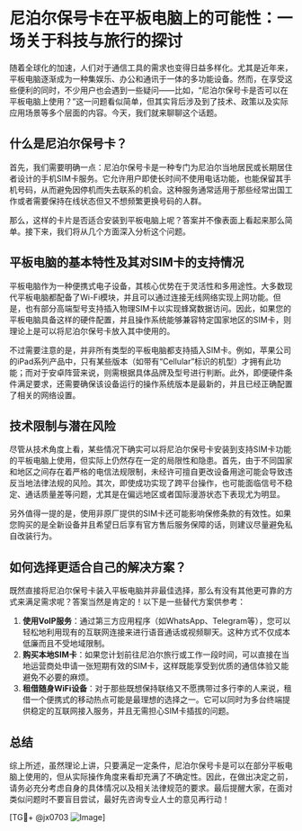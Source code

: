# 尼泊尔保号卡在平板电脑上的可能性：一场关于科技与旅行的探讨

随着全球化的加速，人们对于通信工具的需求也变得日益多样化。尤其是近年来，平板电脑逐渐成为一种集娱乐、办公和通讯于一体的多功能设备。然而，在享受这些便利的同时，不少用户也会遇到一些疑问——比如，“尼泊尔保号卡是否可以在平板电脑上使用？”这一问题看似简单，但其实背后涉及到了技术、政策以及实际应用场景等多个层面的内容。今天，我们就来聊聊这个话题。

## 什么是尼泊尔保号卡？

首先，我们需要明确一点：尼泊尔保号卡是一种专门为尼泊尔当地居民或长期居住者设计的手机SIM卡服务。它允许用户即使长时间不使用电话功能，也能保留其手机号码，从而避免因停机而失去联系的机会。这种服务通常适用于那些经常出国工作或者需要保持在线状态但又不想频繁更换号码的人群。

那么，这样的卡片是否适合安装到平板电脑上呢？答案并不像表面上看起来那么简单。接下来，我们将从几个方面深入分析这个问题。

## 平板电脑的基本特性及其对SIM卡的支持情况

平板电脑作为一种便携式电子设备，其核心优势在于灵活性和多用途性。大多数现代平板电脑都配备了Wi-Fi模块，并且可以通过连接无线网络实现上网功能。但是，也有部分高端型号支持插入物理SIM卡以实现蜂窝数据访问。因此，如果您的平板电脑具备这样的硬件配置，并且操作系统能够兼容特定国家地区的SIM卡，则理论上是可以将尼泊尔保号卡放入其中使用的。

不过需要注意的是，并非所有类型的平板电脑都支持插入SIM卡。例如，苹果公司的iPad系列产品中，只有某些版本（如带有“Cellular”标识的机型）才拥有此功能；而对于安卓阵营来说，则需根据具体品牌及型号进行判断。此外，即便硬件条件满足要求，还需要确保该设备运行的操作系统版本是最新的，并且已经正确配置了相关的网络设置。

## 技术限制与潜在风险

尽管从技术角度上看，某些情况下确实可以将尼泊尔保号卡安装到支持SIM卡功能的平板电脑上使用，但实际上仍然存在一定的局限性和隐患。首先，由于不同国家和地区之间存在着严格的电信法规限制，未经许可擅自更改设备用途可能会导致违反当地法律法规的风险。其次，即使成功实现了跨平台操作，也可能面临信号不稳定、通话质量差等问题，尤其是在偏远地区或者国际漫游状态下表现尤为明显。

另外值得一提的是，使用非原厂提供的SIM卡还可能影响保修条款的有效性。如果您购买的是全新设备并且希望日后享有官方售后服务保障的话，则建议尽量避免私自改装行为。

## 如何选择更适合自己的解决方案？

既然直接将尼泊尔保号卡装入平板电脑并非最佳选择，那么有没有其他更可靠的方式来满足需求呢？答案当然是肯定的！以下是一些替代方案供参考：

1. **使用VoIP服务**：通过第三方应用程序（如WhatsApp、Telegram等），您可以轻松地利用现有的互联网连接来进行语音通话或视频聊天。这种方式不仅成本低廉而且不受地域限制。
2. **购买本地SIM卡**：如果您计划前往尼泊尔旅行或工作一段时间，可以直接在当地运营商处申请一张短期有效的SIM卡，这样既能享受到优质的通信体验又能避免不必要的麻烦。
3. **租借随身WiFi设备**：对于那些既想保持联络又不愿携带过多行李的人来说，租借一个便携式的移动热点可能是最理想的选择之一。它可以同时为多台终端提供稳定的互联网接入服务，并且无需担心SIM卡插拔的问题。

## 总结

综上所述，虽然理论上讲，只要满足一定条件，尼泊尔保号卡是可以在部分平板电脑上使用的，但从实际操作角度来看却充满了不确定性。因此，在做出决定之前，请务必充分考虑自身的具体情况以及相关法律规范的要求。最后提醒大家，在面对类似问题时不要盲目尝试，最好先咨询专业人士的意见再行动！

[TG💪+ @jx0703 ![Image](https://github.com/user-attachments/assets/dbca1d08-cadb-493c-b0ec-ad6f7a83f270)]